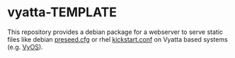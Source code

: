 # vyatta-TEMPLATE

This repository provides a debian package for a webserver 
to serve static files like debian 
[preseed.cfg](https://wiki.debian.org/DebianInstaller/Preseed) 
or rhel [kickstart.conf](https://access.redhat.com/documentation/en-us/red_hat_enterprise_linux/7/html/installation_guide/sect-kickstart-howto)
on Vyatta based systems (e.g. [VyOS](https://vyos.io/)).
